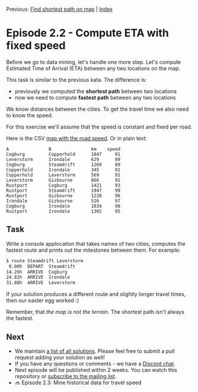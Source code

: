 Previous: [Find shortest path on map](transport-tycoon_21.md) | [Index](transport-tycoon.md) 

# Episode 2.2 - Compute ETA with fixed speed

Before we go to data mining, let's handle one more step. Let's compute Estimated Time of Arrival (ETA) between any two locations on the map.

This task is similar to the previous kata. The difference is:

- previously we computed the **shortest path** between two locations
- now we need to compute **fastest path** between any two locations

We know distances between the cities. To get the travel time we also need to know the speed.

For this exercise we'll assume that the speed is constant and fixed per road.

Here is the CSV [map with the road speed](transport-tycoon/s02e02_map.csv). Or in plain text:

```
A               B               km    speed
Cogburg         Copperhold      1047     91
Leverstorm      Irondale        629      89
Cogburg         Steamdrift      1269     89
Copperhold      Irondale        345      91
Copperhold      Leverstorm      569      91
Leverstorm      Gizbourne       866      91
Rustport        Cogburg         1421     93
Rustport        Steamdrift      1947     99
Rustport        Gizbourne       1220     96
Irondale        Gizbourne       526      97
Cogburg         Irondale        1034     98
Rustport        Irondale        1302     95
```



## Task

Write a console applocation that takes names of two cities, computes the fastest route and prints out the milestones between them. For example:

```bash
$ route Steamdrift Leverstorm
 0.00h  DEPART  Steamdrift
14.26h  ARRIVE  Cogburg
24.81h  ARRIVE  Irondale
31.88h  ARRIVE  Leverstorm
```

If your solution produces a different route and slightly longer travel times, then our easter egg worked :) 

Remember, that *the map is not the terrain*. The shortest path isn't always the fastest.

## Next

- We maintain [a list of all solutions](transport-tycoon/README.md). Please feel free to submit a pull request adding your solution as well!
- If you have any questions or comments - we have a [Discord chat](https://discord.gg/jHGbUwxDgv).
- Next episode will be published within 2 weeks. You can watch this repository or [subscribe to the mailing list](https://tinyletter.com/softwarepark).
- 🔜 Episode 2.3: Mine historical data for travel speed